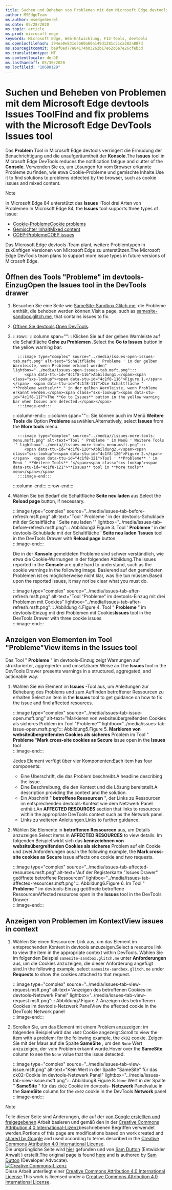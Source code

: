 ```yaml
---
title: Suchen und Beheben von Problemen mit dem Microsoft Edge devtools Issues Tool
author: MSEdgeTeam
ms.author: msedgedevrel
ms.date: 05/28/2020
ms.topic: article
ms.prod: microsoft-edge
keywords: Microsoft Edge, Web-Entwicklung, F12-Tools, devtools
ms.openlocfilehash: 394ea0e831e3b60a60a149d1281c5cca382a887d
ms.sourcegitcommit: ba9f0ed77e84174b03262b17e62c6a7e26cfeb3d
ms.translationtype: MT
ms.contentlocale: de-DE
ms.lasthandoff: 05/30/2020
ms.locfileid: "10688129"
---
```

<!-- Copyright Sam Dutton 

   Licensed under the Apache License, Version 2.0 (the "License");
   you may not use this file except in compliance with the License.
   You may obtain a copy of the License at

       https://www.apache.org/licenses/LICENSE-2.0

   Unless required by applicable law or agreed to in writing, software
   distributed under the License is distributed on an "AS IS" BASIS,
   WITHOUT WARRANTIES OR CONDITIONS OF ANY KIND, either express or implied.
   See the License for the specific language governing permissions and
   limitations under the License.  -->  





# <span data-ttu-id="4c1f8-103">Suchen und Beheben von Problemen mit dem Microsoft Edge devtools Issues Tool</span><span class="sxs-lookup"><span data-stu-id="4c1f8-103">Find and fix problems with the Microsoft Edge DevTools Issues tool</span></span>   



<span data-ttu-id="4c1f8-104">Das **Problem** Tool in Microsoft Edge devtools verringert die Ermüdung der Benachrichtigung und die unaufgeräumtheit der **Konsole**.</span><span class="sxs-lookup"><span data-stu-id="4c1f8-104">The **Issues** tool in Microsoft Edge DevTools reduces the notification fatigue and clutter of the **Console**.</span></span>  <span data-ttu-id="4c1f8-105">Verwenden Sie es, um Lösungen für vom Browser erkannte Probleme zu finden, wie etwa Cookie-Probleme und gemischte Inhalte.</span><span class="sxs-lookup"><span data-stu-id="4c1f8-105">Use it to find solutions to problems detected by the browser, such as cookie issues and mixed content.</span></span>  

> [!NOTE]
> <span data-ttu-id="4c1f8-106">In Microsoft Edge 84 unterstützt das **Issues** -Tool drei Arten von Problemen:</span><span class="sxs-lookup"><span data-stu-id="4c1f8-106">In Microsoft Edge 84, the **Issues** tool supports three types of issue:</span></span>  
> *   [<span data-ttu-id="4c1f8-107">Cookie-Probleme</span><span class="sxs-lookup"><span data-stu-id="4c1f8-107">Cookie problems</span></span>][MDNSameSiteCookies]  
> *   [<span data-ttu-id="4c1f8-108">Gemischter Inhalt</span><span class="sxs-lookup"><span data-stu-id="4c1f8-108">Mixed content</span></span>][MDNMixedContent]  
> *   [<span data-ttu-id="4c1f8-109">COEP-Probleme</span><span class="sxs-lookup"><span data-stu-id="4c1f8-109">COEP issues</span></span>][W3CCOEPSpec]
> 
> <span data-ttu-id="4c1f8-110">Das Microsoft Edge devtools-Team plant, weitere Problemtypen in zukünftigen Versionen von Microsoft Edge zu unterstützen.</span><span class="sxs-lookup"><span data-stu-id="4c1f8-110">The Microsoft Edge DevTools team plans to support more issue types in future versions of Microsoft Edge.</span></span>  

## <span data-ttu-id="4c1f8-111">Öffnen des Tools "Probleme" im devtools-Einzug</span><span class="sxs-lookup"><span data-stu-id="4c1f8-111">Open the Issues tool in the DevTools drawer</span></span>   

1.  <span data-ttu-id="4c1f8-112">Besuchen Sie eine Seite wie [SameSite-Sandbox.Glitch.me][GlitchSamesiteSandbox], die Probleme enthält, die behoben werden können.</span><span class="sxs-lookup"><span data-stu-id="4c1f8-112">Visit a page, such as [samesite-sandbox.glitch.me][GlitchSamesiteSandbox], that contains issues to fix.</span></span>  
1.  <span data-ttu-id="4c1f8-113">[Öffnen Sie devtools][DevtoolsOpen].</span><span class="sxs-lookup"><span data-stu-id="4c1f8-113">[Open DevTools][DevtoolsOpen].</span></span>  
1.  :::row:::
       :::column span="":::
          <span data-ttu-id="4c1f8-114">Klicken Sie auf der gelben Warnleiste auf die Schaltfläche **Gehe zu Problemen** .</span><span class="sxs-lookup"><span data-stu-id="4c1f8-114">Select the **Go to Issues** button in the yellow warning bar.</span></span>  
          
          :::image type="complex" source="../media/issues-open-issues-tab.msft.png" alt-text="Schaltfläche ' Probleme ' in der gelben Warnleiste, wenn Probleme erkannt werden" lightbox="../media/issues-open-issues-tab.msft.png":::
             <span data-ttu-id="4c1f8-116">Abbildung1.</span><span class="sxs-lookup"><span data-stu-id="4c1f8-116">Figure 1.</span></span>  <span data-ttu-id="4c1f8-117">Die Schaltfläche " **Probleme wechseln** " in der gelben Warnleiste, wenn Probleme erkannt werden.</span><span class="sxs-lookup"><span data-stu-id="4c1f8-117">The **Go to Issues** button in the yellow warning bar when Issues are detected.</span></span>  
          :::image-end:::  
       :::column-end:::
       :::column span="":::
          <span data-ttu-id="4c1f8-118">Sie können auch im Menü **Weitere Tools** die Option **Probleme** auswählen.</span><span class="sxs-lookup"><span data-stu-id="4c1f8-118">Alternatively, select **Issues** from the **More tools** menu.</span></span>  
          
          :::image type="complex" source="../media//issues-more-tools-menu.msft.png" alt-text="Tool ' Probleme ' im Menü ' Weitere Tools '" lightbox="../media//issues-more-tools-menu.msft.png":::
             <span data-ttu-id="4c1f8-120">Abbildung2.</span><span class="sxs-lookup"><span data-stu-id="4c1f8-120">Figure 2.</span></span>  <span data-ttu-id="4c1f8-121">Tool ' **Probleme** ' im Menü ' **Weitere Tools** '</span><span class="sxs-lookup"><span data-stu-id="4c1f8-121">**Issues** tool in **More tools** menu</span></span>  
          :::image-end:::  
       :::column-end:::
    :::row-end:::
    
1.  <span data-ttu-id="4c1f8-122">Wählen Sie bei Bedarf die Schaltfläche **Seite neu laden** aus.</span><span class="sxs-lookup"><span data-stu-id="4c1f8-122">Select the **Reload page** button, if necessary.</span></span>  
    
    :::image type="complex" source="../media/issues-tab-before-refresh.msft.png" alt-text="Tool ' Probleme ' in der devtools-Schublade mit der Schaltfläche ' Seite neu laden '" lightbox="../media/issues-tab-before-refresh.msft.png":::
       <span data-ttu-id="4c1f8-124">Abbildung3.</span><span class="sxs-lookup"><span data-stu-id="4c1f8-124">Figure 3.</span></span>  <span data-ttu-id="4c1f8-125">Tool ' **Probleme** ' in der devtools-Schublade mit der Schaltfläche ' **Seite neu laden** '</span><span class="sxs-lookup"><span data-stu-id="4c1f8-125">**Issues** tool in the DevTools Drawer with **Reload page** button</span></span>  
    :::image-end:::  

    <span data-ttu-id="4c1f8-126">Die in der **Konsole** gemeldeten Probleme sind schwer verständlich, wie etwa die Cookie-Warnungen in der folgenden Abbildung.</span><span class="sxs-lookup"><span data-stu-id="4c1f8-126">The issues reported in the **Console** are quite hard to understand, such as the cookie warnings in the following image.</span></span>  <span data-ttu-id="4c1f8-127">Basierend auf den gemeldeten Problemen ist es möglicherweise nicht klar, was Sie tun müssen.</span><span class="sxs-lookup"><span data-stu-id="4c1f8-127">Based upon the reported issues, it may not be clear what you must do.</span></span>  
    
    :::image type="complex" source="../media/issues-tab-after-refresh.msft.png" alt-text="Tool "Probleme" im devtools-Einzug mit drei Problemen mit Cookies" lightbox="../media/issues-tab-after-refresh.msft.png":::
       <span data-ttu-id="4c1f8-129">Abbildung 4.</span><span class="sxs-lookup"><span data-stu-id="4c1f8-129">Figure 4.</span></span>  <span data-ttu-id="4c1f8-130">Tool " **Probleme** " im devtools-Einzug mit drei Problemen mit Cookies</span><span class="sxs-lookup"><span data-stu-id="4c1f8-130">**Issues** tool in the DevTools Drawer with three cookie issues</span></span>  
    :::image-end:::  
    
## <span data-ttu-id="4c1f8-131">Anzeigen von Elementen im Tool "Probleme"</span><span class="sxs-lookup"><span data-stu-id="4c1f8-131">View items in the Issues tool</span></span>   

<span data-ttu-id="4c1f8-132">Das Tool " **Probleme** " im devtools-Einzug zeigt Warnungen auf strukturierter, aggregierter und umsetzbarer Weise an.</span><span class="sxs-lookup"><span data-stu-id="4c1f8-132">The **Issues** tool in the DevTools Drawer presents warnings in a structured, aggregated, and actionable way.</span></span>  

1.  <span data-ttu-id="4c1f8-133">Wählen Sie ein Element im **Issues** -Tool aus, um Anleitungen zur Behebung des Problems und zum Auffinden betroffener Ressourcen zu erhalten.</span><span class="sxs-lookup"><span data-stu-id="4c1f8-133">Select an item in the **Issues** tool to get guidance on how to fix the issue and find affected resources.</span></span>  
    
    :::image type="complex" source="../media/issues-tab-issue-open.msft.png" alt-text="Markieren von websiteübergreifenden Cookies als sicheres Problem im Tool "Probleme"" lightbox="../media/issues-tab-issue-open.msft.png":::
       <span data-ttu-id="4c1f8-135">Abbildung5.</span><span class="sxs-lookup"><span data-stu-id="4c1f8-135">Figure 5.</span></span>  <span data-ttu-id="4c1f8-136">**Markieren von websiteübergreifenden Cookies als sicheres** Problem im Tool " **Probleme** "</span><span class="sxs-lookup"><span data-stu-id="4c1f8-136">**Mark cross-site cookies as Secure** issue open in the **Issues** tool</span></span>  
    :::image-end:::  
    
    <span data-ttu-id="4c1f8-137">Jedes Element verfügt über vier Komponenten:</span><span class="sxs-lookup"><span data-stu-id="4c1f8-137">Each item has four components:</span></span>  
    
    *   <span data-ttu-id="4c1f8-138">Eine Überschrift, die das Problem beschreibt.</span><span class="sxs-lookup"><span data-stu-id="4c1f8-138">A headline describing the issue.</span></span>  
    *   <span data-ttu-id="4c1f8-139">Eine Beschreibung, die den Kontext und die Lösung bereitstellt.</span><span class="sxs-lookup"><span data-stu-id="4c1f8-139">A description providing the context and the solution.</span></span>  
    *   <span data-ttu-id="4c1f8-140">Ein Abschnitt " **betroffene Ressourcen** ", der Links zu Ressourcen im entsprechenden devtools-Kontext wie dem Netzwerk Panel enthält.</span><span class="sxs-lookup"><span data-stu-id="4c1f8-140">An **AFFECTED RESOURCES** section that links to resources within the appropriate DevTools context such as the Network panel.</span></span>  
    *   <span data-ttu-id="4c1f8-141">Links zu weiteren Anleitungen.</span><span class="sxs-lookup"><span data-stu-id="4c1f8-141">Links to further guidance.</span></span>  
    
1.  <span data-ttu-id="4c1f8-142">Wählen Sie Elemente in **betroffenen Ressourcen** aus, um Details anzuzeigen.</span><span class="sxs-lookup"><span data-stu-id="4c1f8-142">Select items in **AFFECTED RESOURCES** to view details.</span></span>  <span data-ttu-id="4c1f8-143">Im folgenden Beispiel wirkt sich das **kennzeichnen von websiteübergreifenden Cookies als sicheres** Problem auf ein Cookie und zwei Anforderungen aus.</span><span class="sxs-lookup"><span data-stu-id="4c1f8-143">In the following example, the **Mark cross-site cookies as Secure** issue affects one cookie and two requests.</span></span>  
    
    :::image type="complex" source="../media/issues-tab-affected-resources.msft.png" alt-text="Auf der Registerkarte "Issues Drawer" geöffnete betroffene Ressourcen" lightbox="../media/issues-tab-affected-resources.msft.png":::
       <span data-ttu-id="4c1f8-145">Abbildung6.</span><span class="sxs-lookup"><span data-stu-id="4c1f8-145">Figure 6.</span></span>  <span data-ttu-id="4c1f8-146">Im Tool " **Probleme** " im devtools-Einzug geöffnete betroffene Ressourcen</span><span class="sxs-lookup"><span data-stu-id="4c1f8-146">Affected resources open in the **Issues** tool in the DevTools Drawer</span></span>  
    :::image-end:::  
    
## <span data-ttu-id="4c1f8-147">Anzeigen von Problemen im Kontext</span><span class="sxs-lookup"><span data-stu-id="4c1f8-147">View issues in context</span></span>   

1.  <span data-ttu-id="4c1f8-148">Wählen Sie einen Ressourcen Link aus, um das Element im entsprechenden Kontext in devtools anzuzeigen.</span><span class="sxs-lookup"><span data-stu-id="4c1f8-148">Select a resource link to view the item in the appropriate context within DevTools.</span></span>  <span data-ttu-id="4c1f8-149">Wählen Sie im folgenden Beispiel `samesite-sandbox.glitch.me` unter **Anforderungen** aus, um die Cookies anzuzeigen, die dieser Anforderung angefügt sind.</span><span class="sxs-lookup"><span data-stu-id="4c1f8-149">In the following example, select `samesite-sandbox.glitch.me` under **Requests** to show the cookies attached to that request.</span></span>  
    
    :::image type="complex" source="../media/issues-tab-view-request.msft.png" alt-text="Anzeigen des betroffenen Cookies im devtools-Netzwerk Panel" lightbox="../media/issues-tab-view-request.msft.png":::
       <span data-ttu-id="4c1f8-151">Abbildung7.</span><span class="sxs-lookup"><span data-stu-id="4c1f8-151">Figure 7.</span></span>  <span data-ttu-id="4c1f8-152">Anzeigen des betroffenen Cookies im devtools-Netzwerk Panel</span><span class="sxs-lookup"><span data-stu-id="4c1f8-152">View the affected cookie in the DevTools Network panel</span></span>  
    :::image-end:::  

1.  <span data-ttu-id="4c1f8-153">Scrollen Sie, um das Element mit einem Problem anzuzeigen: im folgenden Beispiel wird das `ck02` Cookie angezeigt.</span><span class="sxs-lookup"><span data-stu-id="4c1f8-153">Scroll to view the item with a problem: for the following example, the `ck02` cookie.</span></span>  <span data-ttu-id="4c1f8-154">Zeigen Sie mit der Maus auf die Spalte **SameSite** , um den `None` Wert anzuzeigen, der vom Problem erkannt wurde.</span><span class="sxs-lookup"><span data-stu-id="4c1f8-154">Hover over the **SameSite** column to see the `None` value that the issue detected.</span></span>  
    
    :::image type="complex" source="../media/issues-tab-view-issue.msft.png" alt-text="Kein Wert in der Spalte "SameSite" für das ck02-Cookie im devtools-Netzwerk Panel" lightbox="../media/issues-tab-view-issue.msft.png":::
       <span data-ttu-id="4c1f8-156">Abbildung8.</span><span class="sxs-lookup"><span data-stu-id="4c1f8-156">Figure 8.</span></span>  `None` <span data-ttu-id="4c1f8-157">Wert in der Spalte " **SameSite** " für das `ck02` Cookie im devtools- **Netzwerk** Panel</span><span class="sxs-lookup"><span data-stu-id="4c1f8-157">value in the **SameSite** column for the `ck02` cookie in the DevTools **Network** panel</span></span>  
    :::image-end:::  

<!--## Feedback  -->  



<!-- image links -->  

<!-- links -->  

[DevtoolsOpen]: /microsoft-edge/devtools-guide-chromium/open "Öffnen Sie Microsoft Edge devtools | Microsoft docs"  

[GlitchSamesiteSandbox]: https://samesite-sandbox.glitch.me "SameSite-Cookie-Tests | Glitch"  

[MDNSameSiteCookies]: https://developer.mozilla.org/docs/Web/HTTP/Headers/Set-Cookie/SameSite "SameSite Cookies | MDN"  
[MDNMixedContent]: https://developer.mozilla.org/docs/Web/Security/Mixed_content "Gemischter Inhalt | MDN"  

[W3CCOEPSpec]: https://wicg.github.io/cross-origin-embedder-policy "Richtlinien für die übergreifende Einbettung | Webinkubator-Community-Gruppe"  

> [!NOTE]
> <span data-ttu-id="4c1f8-163">Teile dieser Seite sind Änderungen, die auf der [von Google erstellten und freigegebenen][GoogleSitePolicies] Arbeit basieren und gemäß den in der [Creative Commons Attribution 4,0 International-Lizenz][CCA4IL]beschriebenen Begriffen verwendet werden.</span><span class="sxs-lookup"><span data-stu-id="4c1f8-163">Portions of this page are modifications based on work created and [shared by Google][GoogleSitePolicies] and used according to terms described in the [Creative Commons Attribution 4.0 International License][CCA4IL].</span></span>  
> <span data-ttu-id="4c1f8-164">Die ursprüngliche Seite wird [hier](https://developers.google.com/web/tools/chrome-devtools/issues/index) gefunden und von [Sam Dutton][SamDutton] (Entwickler Anwalt \) erstellt.</span><span class="sxs-lookup"><span data-stu-id="4c1f8-164">The original page is found [here](https://developers.google.com/web/tools/chrome-devtools/issues/index) and is authored by [Sam Dutton][SamDutton] \(Developer Advocate\).</span></span>  
[![Creative Commons-Lizenz][CCby4Image]][CCA4IL]  
<span data-ttu-id="4c1f8-166">Diese Arbeit unterliegt einer [Creative Commons Attribution 4.0 International License][CCA4IL].</span><span class="sxs-lookup"><span data-stu-id="4c1f8-166">This work is licensed under a [Creative Commons Attribution 4.0 International License][CCA4IL].</span></span>  

[CCA4IL]: https://creativecommons.org/licenses/by/4.0  
[CCby4Image]: https://i.creativecommons.org/l/by/4.0/88x31.png  
[GoogleSitePolicies]: https://developers.google.com/terms/site-policies  
[KayceBasques]: https://developers.google.com/web/resources/contributors/kaycebasques  
[SamDutton]: https://developers.google.com/web/resources/contributors/samdutton  
